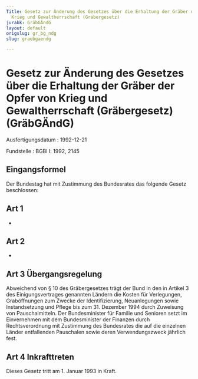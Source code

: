 ```yaml
---
Title: Gesetz zur Änderung des Gesetzes über die Erhaltung der Gräber der Opfer von
  Krieg und Gewaltherrschaft (Gräbergesetz)
jurabk: GräbGÄndG
layout: default
origslug: gr_bg_ndg
slug: graebgaendg

---
```


# Gesetz zur Änderung des Gesetzes über die Erhaltung der Gräber der Opfer von Krieg und Gewaltherrschaft (Gräbergesetz) (GräbGÄndG)

Ausfertigungsdatum
:   1992-12-21

Fundstelle
:   BGBl I: 1992, 2145

## Eingangsformel

Der Bundestag hat mit Zustimmung des Bundesrates das folgende Gesetz
beschlossen:

## Art 1

-

## Art 2

-

## Art 3 Übergangsregelung

Abweichend von § 10 des Gräbergesetzes trägt der Bund in den in
Artikel 3 des Einigungsvertrages genannten Ländern die Kosten für
Verlegungen, Graböffnungen zum Zwecke der Identifizierung,
Neuanlegungen sowie Instandsetzung und Pflege bis zum 31. Dezember
1994 durch Zuweisung von Pauschalmitteln. Der Bundesminister für
Familie und Senioren setzt im Einvernehmen mit dem Bundesminister der
Finanzen durch Rechtsverordnung mit Zustimmung des Bundesrates die auf
die einzelnen Länder entfallenden Pauschalen sowie deren
Verwendungszweck jährlich fest.

## Art 4 Inkrafttreten

Dieses Gesetz tritt am 1. Januar 1993 in Kraft.

